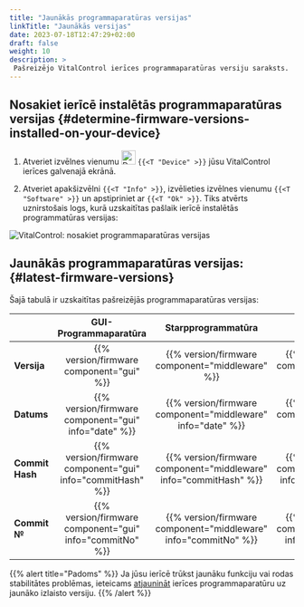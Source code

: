 ```yaml
---
title: "Jaunākās programmaparatūras versijas"
linkTitle: "Jaunākās versijas"
date: 2023-07-18T12:47:29+02:00
draft: false
weight: 10
description: >
 Pašreizējo VitalControl ierīces programmaparatūras versiju saraksts.
---
```


## Nosakiet ierīcē instalētās programmaparatūras versijas {#determine-firmware-versions-installed-on-your-device}

1. Atveriet izvēlnes vienumu <img src="/icons/device.svg" width="25" align="bottom" alt="Device" /> `{{<T "Device" >}}` jūsu VitalControl ierīces galvenajā ekrānā.

2. Atveriet apakšizvēlni `{{<T "Info" >}}`, izvēlieties izvēlnes vienumu `{{<T "Software" >}}` un apstipriniet ar `{{<T "Ok" >}}`. Tiks atvērts uznirstošais logs, kurā uzskaitītas pašlaik ierīcē instalētās programmatūras versijas:

![VitalControl: nosakiet programmaparatūras versijas](../images/firmware-versions.png "Parādīt programmaparatūras versijas")

## Jaunākās programmaparatūras versijas: {#latest-firmware-versions}

Šajā tabulā ir uzskaitītas pašreizējās programmaparatūras versijas:

|                 | GUI-Programmaparatūra  | Starpprogrammatūra  | Bootloader |
|-----------------|:----------------------:|:-------------------:|:----------:|
| **Versija**     | {{% version/firmware component="gui" %}} | {{% version/firmware component="middleware" %}} | {{% version/firmware component="bootloader" %}} |
| **Datums**      | {{% version/firmware component="gui" info="date" %}}  | {{% version/firmware component="middleware" info="date" %}} | {{% version/firmware component="bootloader" info="date" %}} |
| **Commit Hash** | {{% version/firmware component="gui" info="commitHash" %}} | {{% version/firmware component="middleware" info="commitHash" %}} |  {{% version/firmware component="bootloader" info="commitHash" %}} |
| **Commit №**    | {{% version/firmware component="gui" info="commitNo" %}} | {{% version/firmware component="middleware" info="commitNo" %}} | {{% version/firmware component="bootloader" info="commitNo" %}}|

{{% alert title="Padoms" %}}
Ja jūsu ierīcē trūkst jaunāku funkciju vai rodas stabilitātes problēmas, ieteicams [atjaunināt](../update/) ierīces programmaparatūru uz jaunāko izlaisto versiju.
{{% /alert %}}

